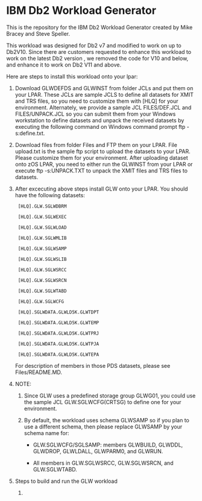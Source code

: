 # IBM Db2 Workload Generator

This is the repository for the IBM Db2 Workload Generator created by Mike Bracey and Steve Speller.

This workload was designed for Db2 v7 and modified to work on up to Db2V10. Since there are customers requested to enhance this workload to work on the latest Db2 version
, we removed the code for V10 and below, and enhance it to work on Db2 V11 and above. 

Here are steps to install this workload onto your lpar:

1. Download GLWDEFDS and GLWINST from folder JCLs and put them on your LPAR. These JCLs are sample JCLS to define all datasets for XMIT and TRS files, so you need to customize them with [HLQ] for your environment.
Alternately, we provide a sample JCL  FILES/DEF.JCL and FILES/UNPACK.JCL so you can submit them from your Windows workstation to define datasets and unpack the received datasets by executing the following command on Windows command prompt
ftp -s:define.txt.

1. Download files from folder Files and FTP them on your LPAR. File upload.txt is the sample ftp script to upload the datasets to your LPAR. Please customize them for your environment.
After uploading dataset onto zOS LPAR,  you need to either run the GLWINST from your LPAR or execute ftp -s:UNPACK.TXT to unpack the XMIT files and TRS files to datasets.
	
1. After excecuting above steps install GLW onto your LPAR.  You should have the following datasets:

		[HLQ].GLW.SGLWDBRM

		[HLQ].GLW.SGLWEXEC

		[HLQ].GLW.SGLWLOAD

		[HLQ].GLW.SGLWMLIB

		[HLQ].GLW.SGLWSAMP

		[HLQ].GLW.SGLWSLIB

		[HLQ].GLW.SGLWSRCC

		[HLQ].GLW.SGLWSRCN

		[HLQ].GLW.SGLWTABD
		
		[HLQ].GLW.SGLWCFG

		[HLQ].SGLWDATA.GLWLD5K.GLWTDPT

		[HLQ].SGLWDATA.GLWLD5K.GLWTEMP

		[HLQ].SGLWDATA.GLWLD5K.GLWTPRJ

		[HLQ].SGLWDATA.GLWLD5K.GLWTPJA

		[HLQ].SGLWDATA.GLWLD5K.GLWTEPA

	For description of members in those PDS datasets, please see Files/README.MD.

1. 	NOTE:
	
	1. Since GLW uses a predefined storage group GLWG01, you could use the sample JCL GLW.SGLWCFG(CRTSG) to define one for your environment.
	
	1. By default, the workload uses schema GLWSAMP so if you plan to use a different schema, then please replace GLWSAMP by your schema name for:

		* GLW.SGLWCFG/SGLSAMP: members GLWBUILD, GLWDDL, GLWDROP, GLWLDALL, GLWPARM0, and GLWRUN.
	
		* All members in GLW.SGLWSRCC, GLW.SGLWSRCN, and GLW.SGLWTABD.
	
1. Steps to build and run the GLW workload

	1. 
	
	
	
